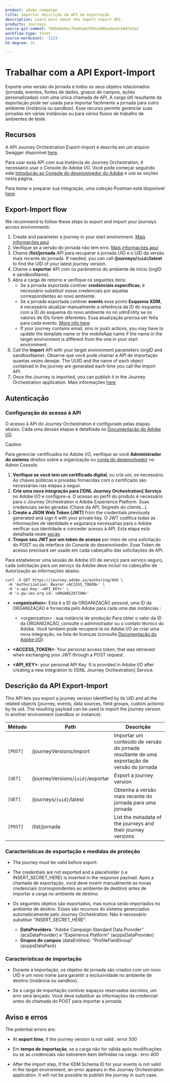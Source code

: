 ```yaml
---
product: adobe campaign
title: Importar descrição da API de exportação
description: Learn more about the import export API.
products: journeys
source-git-commit: fb6bdb60ac70a94a62956a306bedee9cb607e2a2
workflow-type: tm+mt
source-wordcount: '1123'
ht-degree: 2%

---
```



# Trabalhar com a API Export-Import

Exporte uma versão do jornada e todos os seus objetos relacionados (jornada, eventos, fontes de dados, grupos de campos, ações personalizadas) com uma única chamada de API. A carga útil resultante da exportação pode ser usada para importar facilmente a jornada para outro ambiente (instância ou sandbox).
Esse recurso permite gerenciar suas jornadas em várias instâncias ou para vários fluxos de trabalho de ambientes de teste.


## Recursos

A API Journey Orchestration Export-Import é descrita em um arquivo Swagger disponível [here](https://adobedocs.github.io/JourneyAPI/docs/).

Para usar essa API com sua instância do Journey Orchestration, é necessário usar o Console do Adobe I/O. Você pode começar seguindo este [Introdução ao Console do desenvolvedor do Adobe](https://www.adobe.io/apis/experienceplatform/console/docs.html#!AdobeDocs/adobeio-console/master/getting-started.md) e use as seções nesta página.

Para testar e preparar sua integração, uma coleção Postman está disponível [here](https://raw.githubusercontent.com/AdobeDocs/JourneyAPI/master/postman-collections/Journey-Orchestration_Export-import-API_postman-collection.json).


## Export-Import flow

We recommend to follow these steps to export and import your journeys across environments:

1. Create and parameter a journey in your start environment. [Mais informações aqui](https://experienceleague.adobe.com/docs/journeys/using/building-journeys/about-journey-building/journey.html)
1. Verifique se a versão do jornada não tem erro. [Mais informações aqui](https://experienceleague.adobe.com/docs/journeys/using/building-journeys/testing-the-journey.html)
1. Chame **/list/jornada** API para recuperar a jornada UID e o UID da versão mais recente do jornada. If needed, you can call **/journeys/`{uid}`/latest** to find the UID of your latest journey version.
1. Chame o **exportar** API com os parâmetros do ambiente de início (orgID e sandboxName).
1. Abra a carga de retorno e verifique os seguintes itens:
   * Se a jornada exportada contiver **credenciais específicas**, é necessário substituir essas credenciais por aquelas correspondentes ao novo ambiente.
   * Se a jornada exportada contiver **events** esse ponto **Esquema XDM**, é necessário atualizar manualmente a referência da ID do esquema com a ID do esquema do novo ambiente no nó xdmEntity se os valores de IDs forem diferentes. Essa atualização precisa ser feita para cada evento. [More info here](https://experienceleague.adobe.com/docs/journeys/using/events-journeys/experience-event-schema.html)
   * If your journey contains email, sms or push actions, you may have to update the template name or the mobileApp name if the name in the target environment is different from the one in your start environment.
1. Call the **Import** API with your target environment parameters (orgID and sandboxName). Observe que você pode chamar a API de importação quantas vezes desejar. The UUID and the name of each object contained in the journey are generated each time you call the import API.
1. Once the Journey is imported, you can publish it in the Journey Orchestration application. Mais informações [here](https://experienceleague.adobe.com/docs/journeys/using/building-journeys/publishing-the-journey.html)


## Autenticação

### Configuração do acesso à API

O acesso à API do Journey Orchestration é configurado pelas etapas abaixo. Cada uma dessas etapas é detalhada no [Documentação do Adobe I/O](https://www.adobe.io/authentication/auth-methods.html#!AdobeDocs/adobeio-auth/master/AuthenticationOverview/ServiceAccountIntegration.md).

>[!CAUTION]
>
>Para gerenciar certificados no Adobe I/O, verifique se você <b>Administrador do sistema</b> direitos sobre a organização ou [conta do desenvolvedor](https://helpx.adobe.com/br/enterprise/using/manage-developers.html) no Admin Console.

1. **Verifique se você tem um certificado digital**, ou crie um, se necessário. As chaves públicas e privadas fornecidas com o certificado são necessárias nas etapas a seguir.
1. **Crie uma nova integração para [!DNL Journey Orchestration] Serviço** no Adobe I/O e configure-a. O acesso ao perfil do produto é necessário para o Journey Orchestration e Adobe Experience Platform. Suas credenciais serão geradas (Chave da API, Segredo do cliente...).
1. **Create a JSON Web Token (JWT)** from the credentials previously generated and sign it with your private key. O JWT codifica todas as informações de identidade e segurança necessárias para o Adobe verificar sua identidade e conceder acesso à API. Esta etapa está detalhada neste [seção](https://www.adobe.io/authentication/auth-methods.html#!AdobeDocs/adobeio-auth/master/JWT/JWT.md)
1. **Troque seu JWT por um token de acesso** por meio de uma solicitação do POST ou da interface do Console do desenvolvedor. Esse Token de acesso precisará ser usado em cada cabeçalho das solicitações de API.

Para estabelecer uma sessão de Adobe I/O de serviço para serviço seguro, cada solicitação para um serviço da Adobe deve incluir no cabeçalho de Autorização as informações abaixo.

```
curl -X GET https://journey.adobe.io/authoring/XXX \
 -H 'Authorization: Bearer <ACCESS_TOKEN>' \
 -H 'x-api-key: <API_KEY>' \
 -H 'x-gw-ims-org-id: <ORGANIZATION>'
```

* **&lt;organization>**: Esta é a ID da ORGANIZAÇÃO pessoal, uma ID da ORGANIZAÇÃO é fornecida pelo Adobe para cada uma das instâncias :

   * &lt;organization> : sua instância de produção
   Para obter o valor da ID da ORGANIZAÇÃO, consulte o administrador ou o contato técnico do Adobe. Você também pode recuperá-la no Adobe I/O ao criar uma nova integração, na lista de licenças (consulte [Documentação do Adobe I/O](https://www.adobe.io/authentication.html)).

* **&lt;ACCESS_TOKEN>**: Your personal access token, that was retrieved when exchanging your JWT through a POST request.

* **&lt;API_KEY>**: your personal API Key. It is provided in Adobe I/O after creating a new integration to [!DNL Journey Orchestration] Service.



## Descrição da API Export-Import

This API lets you export a journey version identified by its UID and all the related objects (journey, events, data sources, field groups, custom actions) by its uid.
The resulting payload can be used to import the journey version in another environment (sandbox or instance).

| Método | Path | Descrição |
|---|---|---|
| `[POST]` | /journeyVersions/import | Importar um conteúdo de versão do jornada resultante de uma exportação de versão do jornada |
| `[GET]` | /journeyVersions/`{uid}`/exportar | Export a journey version |
| `[GET]` | /journeys/`{uid}`/latest | Obtenha a versão mais recente do jornada para uma jornada |
| `[POST]` | /list/jornada | List the metadata of the journeys and their journey versions |


### Características de exportação e medidas de proteção

* The journey must be valid before export.

* The credentials are not exported and a placeholder (i.e INSERT_SECRET_HERE) is inserted in the response payload.
Após a chamada de exportação, você deve inserir manualmente as novas credenciais (correspondentes ao ambiente de destino) antes de importar a carga no ambiente de destino.

* Os seguintes objetos são exportados, mas nunca serão importados no ambiente de destino. Esses são recursos do sistema gerenciados automaticamente pelo Journey Orchestration. Não é necessário substituir &quot;INSERT_SECRET_HERE&quot;.
   * **DataProviders**: &quot;Adobe Campaign Standard Data Provider&quot; (acsDataProvider) e &quot;Experience Platform&quot; (acppsDataProvider)
   * **Grupos de campos** (dataEntities): &quot;ProfileFieldGroup&quot; (acppsDataPack)



### Características de importação

* Durante a importação, os objetos de jornada são criados com um novo UID e um novo nome para garantir a exclusividade no ambiente de destino (instância ou sandbox).

* Se a carga de importação contiver espaços reservados secretos, um erro será lançado. Você deve substituir as informações da credencial antes da chamada do POST para importar a jornada.

## Aviso e erros

The potential errors are:

* At **export time**, if the journey version is not valid : error 500

* Em **tempo de importação**, se a carga não for válida após modificações ou se as credenciais não estiverem bem definidas na carga : erro 400

* After the import step, if the XDM Schema ID for your events is not valid in the target environment, an error appears in the Journey Orchestration application. It will not be possible to publish the journey in such case.